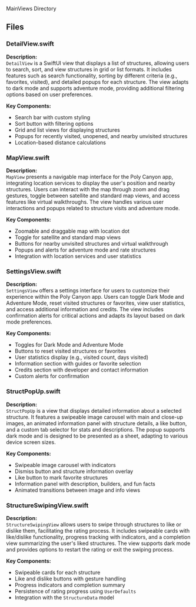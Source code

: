 MainViews Directory

## Files

### DetailView.swift

**Description:**  
`DetailView` is a SwiftUI view that displays a list of structures, allowing users to search, sort, and view structures in grid or list formats. It includes features such as search functionality, sorting by different criteria (e.g., favorites, visited), and detailed popups for each structure. The view adapts to dark mode and supports adventure mode, providing additional filtering options based on user preferences.

**Key Components:**
- Search bar with custom styling
- Sort button with filtering options
- Grid and list views for displaying structures
- Popups for recently visited, unopened, and nearby unvisited structures
- Location-based distance calculations

### MapView.swift

**Description:**  
`MapView` presents a navigable map interface for the Poly Canyon app, integrating location services to display the user's position and nearby structures. Users can interact with the map through zoom and drag gestures, toggle between satellite and standard map views, and access features like virtual walkthroughs. The view handles various user interactions and popups related to structure visits and adventure mode.

**Key Components:**
- Zoomable and draggable map with location dot
- Toggle for satellite and standard map views
- Buttons for nearby unvisited structures and virtual walkthrough
- Popups and alerts for adventure mode and rate structures
- Integration with location services and user statistics

### SettingsView.swift

**Description:**  
`SettingsView` offers a settings interface for users to customize their experience within the Poly Canyon app. Users can toggle Dark Mode and Adventure Mode, reset visited structures or favorites, view user statistics, and access additional information and credits. The view includes confirmation alerts for critical actions and adapts its layout based on dark mode preferences.

**Key Components:**
- Toggles for Dark Mode and Adventure Mode
- Buttons to reset visited structures or favorites
- User statistics display (e.g., visited count, days visited)
- Information section with guides or favorite selection
- Credits section with developer and contact information
- Custom alerts for confirmation

### StructPopUp.swift

**Description:**  
`StructPopUp` is a view that displays detailed information about a selected structure. It features a swipeable image carousel with main and close-up images, an animated information panel with structure details, a like button, and a custom tab selector for stats and descriptions. The popup supports dark mode and is designed to be presented as a sheet, adapting to various device screen sizes.

**Key Components:**
- Swipeable image carousel with indicators
- Dismiss button and structure information overlay
- Like button to mark favorite structures
- Information panel with description, builders, and fun facts
- Animated transitions between image and info views

### StructureSwipingView.swift

**Description:**  
`StructureSwipingView` allows users to swipe through structures to like or dislike them, facilitating the rating process. It includes swipeable cards with like/dislike functionality, progress tracking with indicators, and a completion view summarizing the user's liked structures. The view supports dark mode and provides options to restart the rating or exit the swiping process.

**Key Components:**
- Swipeable cards for each structure
- Like and dislike buttons with gesture handling
- Progress indicators and completion summary
- Persistence of rating progress using `UserDefaults`
- Integration with the `StructureData` model
